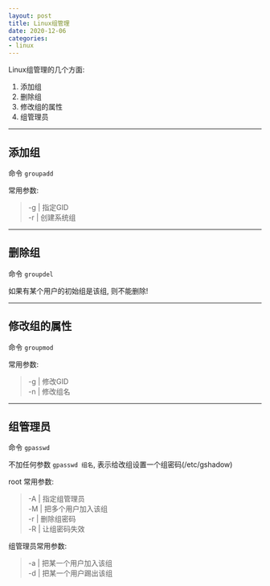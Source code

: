 ```yaml
---
layout: post
title: Linux组管理
date: 2020-12-06
categories:
- linux
---
```


Linux组管理的几个方面:<br>
1. 添加组
2. 删除组
3. 修改组的属性
4. 组管理员

----
## 添加组

命令 `groupadd`<br>

常用参数:<br>

>-g \| 指定GID<br>
>-r \| 创建系统组<br>

----
## 删除组

命令 `groupdel`<br>

如果有某个用户的初始组是该组, 则不能删除!<br>

----
## 修改组的属性

命令 `groupmod`<br>

常用参数:<br>

>-g \| 修改GID<br>
>-n \| 修改组名<br>

----
## 组管理员

命令 `gpasswd`<br>

不加任何参数 `gpasswd 组名`, 表示给改组设置一个组密码(/etc/gshadow)<br>

root 常用参数:<br>

>-A \| 指定组管理员<br>
>-M \| 把多个用户加入该组<br>
>-r \| 删除组密码<br>
>-R \| 让组密码失效<br>

组管理员常用参数:<br>

>-a \| 把某一个用户加入该组<br>
>-d \| 把某一个用户踢出该组<br>


